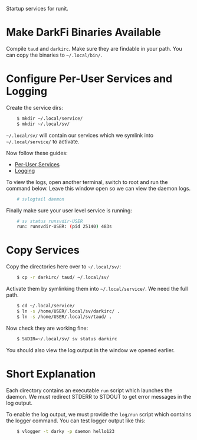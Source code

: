 Startup services for runit.

# Make DarkFi Binaries Available

Compile `taud` and `darkirc`. Make sure they are findable in your path.
You can copy the binaries to `~/.local/bin/`.

# Configure Per-User Services and Logging

Create the service dirs:
```bash
    $ mkdir ~/.local/service/
    $ mkdir ~/.local/sv/
```
`~/.local/sv/` will contain our services which we symlink into `~/.local/service/` to activate.

Now follow these guides:

* [Per-User Services](https://docs.voidlinux.org/config/services/user-services.html)
* [Logging](https://docs.voidlinux.org/config/services/logging.html)

To view the logs, open another terminal, switch to root and run the command below.
Leave this window open so we can view the daemon logs.
```bash
    # svlogtail daemon
```

Finally make sure your user level service is running:
```bash
    # sv status runsvdir-USER
    run: runsvdir-USER: (pid 25140) 483s
```

# Copy Services

Copy the directories here over to `~/.local/sv/`:
```bash
    $ cp -r darkirc/ taud/ ~/.local/sv/
```

Activate them by symlinking them into `~/.local/service/`. We need the full path.
```bash
    $ cd ~/.local/service/
    $ ln -s /home/USER/.local/sv/darkirc/ .
    $ ln -s /home/USER/.local/sv/taud/ .
```

Now check they are working fine:
```bash
    $ SVDIR=~/.local/sv/ sv status darkirc
```

You should also view the log output in the window we opened earlier.

# Short Explanation

Each directory contains an executable `run` script which launches the daemon.
We must redirect STDERR to STDOUT to get error messages in the log output.

To enable the log output, we must provide the `log/run` script which contains
the logger command. You can test logger output like this:
```bash
    $ vlogger -t darky -p daemon hello123
```

